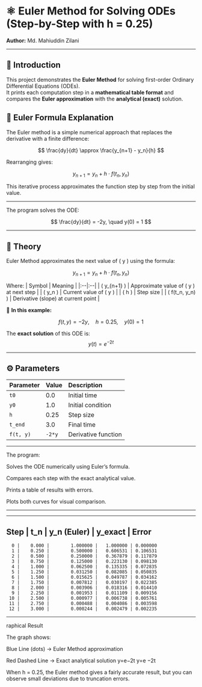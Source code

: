 # ⚛️ Euler Method for Solving ODEs (Step-by-Step with h = 0.25)
**Author:** Md. Mahiuddin Zilani  

---

## 🧠 Introduction

This project demonstrates the **Euler Method** for solving first-order Ordinary Differential Equations (ODEs).  
It prints each computation step in a **mathematical table format** and compares the **Euler approximation** with the **analytical (exact)** solution.

## 🧩 Euler Formula Explanation

The Euler method is a simple numerical approach that replaces the derivative with a finite difference:

$$
\frac{dy}{dt} \approx \frac{y_{n+1} - y_n}{h}
$$

Rearranging gives:

$$
y_{n+1} = y_n + h \cdot f(t_n, y_n)
$$

This iterative process approximates the function step by step from the initial value.

---

The program solves the ODE:

$$
\frac{dy}{dt} = -2y, \quad y(0) = 1
$$

---

## 📘 Theory

Euler Method approximates the next value of \( y \) using the formula:

$$
y_{n+1} = y_n + h \cdot f(t_n, y_n)
$$

Where:
| Symbol | Meaning |
|:--|:--|
| \( y_{n+1} \) | Approximate value of \( y \) at next step |
| \( y_n \) | Current value of \( y \) |
| \( h \) | Step size |
| \( f(t_n, y_n) \) | Derivative (slope) at current point |

🧩 **In this example:**

$$
f(t, y) = -2y, \quad h = 0.25, \quad y(0) = 1
$$

The **exact solution** of this ODE is:
$$
y(t) = e^{-2t}
$$

---

## ⚙️ Parameters

| Parameter | Value | Description |
|:--|:--|:--|
| `t0` | 0.0 | Initial time |
| `y0` | 1.0 | Initial condition |
| `h` | 0.25 | Step size |
| `t_end` | 3.0 | Final time |
| `f(t, y)` | `-2*y` | Derivative function |

---

The program:

Solves the ODE numerically using Euler’s formula.

Compares each step with the exact analytical value.

Prints a table of results with errors.

Plots both curves for visual comparison.

---
------------------------------------------------------
   Step |    t_n   |     y_n (Euler)   |   y_exact   |   Error
------------------------------------------------------
      0 |    0.000 |        1.000000 |   1.000000 | 0.000000
      1 |    0.250 |        0.500000 |   0.606531 | 0.106531
      2 |    0.500 |        0.250000 |   0.367879 | 0.117879
      3 |    0.750 |        0.125000 |   0.223130 | 0.098130
      4 |    1.000 |        0.062500 |   0.135335 | 0.072835
      5 |    1.250 |        0.031250 |   0.082085 | 0.050835
      6 |    1.500 |        0.015625 |   0.049787 | 0.034162
      7 |    1.750 |        0.007812 |   0.030197 | 0.022385
      8 |    2.000 |        0.003906 |   0.018316 | 0.014410
      9 |    2.250 |        0.001953 |   0.011109 | 0.009156
     10 |    2.500 |        0.000977 |   0.006738 | 0.005761
     11 |    2.750 |        0.000488 |   0.004086 | 0.003598
     12 |    3.000 |        0.000244 |   0.002479 | 0.002235
------------------------------------------------------

raphical Result

The graph shows:

Blue Line (dots) → Euler Method approximation

Red Dashed Line → Exact analytical solution 
y=e−2t
y=e
−2t

When h = 0.25, the Euler method gives a fairly accurate result, but you can observe small deviations due to truncation errors.
